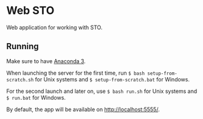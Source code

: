 # Web STO
Web application for working with STO.

## Running
Make sure to have [Anaconda 3](https://www.continuum.io/downloads).

When launching the server for the first time, run `$ bash setup-from-scratch.sh` for Unix systems and `$ setup-from-scratch.bat` for Windows.

For the second launch and later on, use `$ bash run.sh` for Unix systems and `$ run.bat` for Windows.

By default, the app will be available on [http://localhost:5555/](http://localhost:5555/).